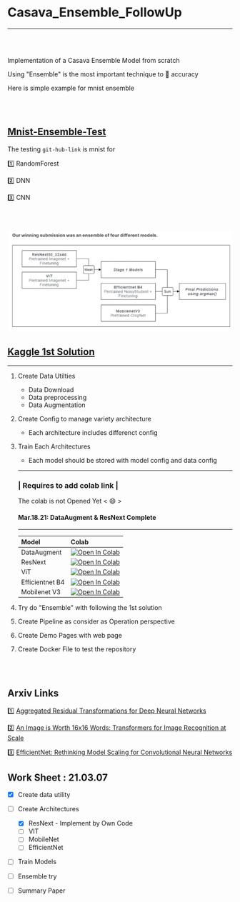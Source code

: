 # Casava_Ensemble_FollowUp
--------------

<br/><br/>

Implementation of a Casava Ensemble Model from scratch

Using "Ensemble" is the most important technique to 🚀 accuracy

Here is simple example for mnist ensemble

<br/><br/>

## [Mnist-Ensemble-Test](https://github.com/seunghwan1228/Ensemble-Testing/blob/master/For_ensemble_testing.ipynb) 

The testing `git-hub-link` is mnist for 

:one: RandomForest

:two: DNN

:three: CNN 


<br/><br/>

![1st Solution](docs/ensemble_method.png)
##  [Kaggle 1st Solution](https://www.kaggle.com/c/cassava-leaf-disease-classification/discussion/221957)

-----------

1. Create Data Utilties 
    - Data Download
    - Data preprocessing
    - Data Augmentation

2. Create Config to manage variety architecture
    - Each architecture includes differenct config

3. Train Each Architectures
    - Each model should be stored with model config and data config

    -------
    ###  | Requires to add colab link |
    The colab is not Opened Yet < :smile: >
    #### Mar.18.21: DataAugment & ResNext Complete
    ------
    | Model | Colab |
    |---|---|
    |DataAugment|[![Open In Colab](https://colab.research.google.com/assets/colab-badge.svg)](https://colab.research.google.com/drive/1Otd-0k8B6KDaImEkA7P69qiY-dFz-1rF#scrollTo=N2scrCWto5O5)|
    |ResNext|[![Open In Colab](https://colab.research.google.com/assets/colab-badge.svg)](https://colab.research.google.com/drive/1SES35GLmmee3tDmWS9Hh6iuKjZ0TZgNZ#scrollTo=8v2J1qrzwOXf)|
    |ViT|[![Open In Colab](https://colab.research.google.com/assets/colab-badge.svg)](https://colab.research.google.com/drive/1z25VDKFpGj9HIK6AEkJ3zMu0jUu0y7tw#scrollTo=l88Fv1tGfACa)|
    |Efficientnet B4|[![Open In Colab](https://colab.research.google.com/assets/colab-badge.svg)]()|
    |Mobilenet V3|[![Open In Colab](https://colab.research.google.com/assets/colab-badge.svg)]()|


4. Try do "Ensemble" with following the 1st solution

5. Create Pipeline as consider as Operation perspective

6. Create Demo Pages with web page

7. Create Docker File to test the repository

<br/><br/>


## Arxiv Links

:one: [Aggregated Residual Transformations for Deep Neural Networks](https://arxiv.org/abs/1611.05431)

:two: [An Image is Worth 16x16 Words: Transformers for Image Recognition at Scale](https://arxiv.org/abs/2010.11929)

:three: [EfficientNet: Rethinking Model Scaling for Convolutional Neural Networks](https://arxiv.org/abs/1905.11946)


## Work Sheet : 21.03.07

- [X] Create data utility
- [ ] Create Architectures
  - [X] ResNext - Implement by Own Code
  - [ ] VIT
  - [ ] MobileNet
  - [ ] EfficientNet
- [ ] Train Models
- [ ] Ensemble try
- [ ] Summary Paper


